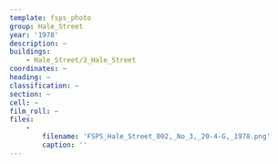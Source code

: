 ```yaml
---
template: fsps_photo
group: Hale_Street
year: '1978'
description: ~
buildings:
    - Hale_Street/3_Hale_Street
coordinates: ~
heading: ~
classification: ~
section: ~
cell: ~
film_roll: ~
files:
    -
        filename: 'FSPS_Hale_Street_002,_No_3,_20-4-G,_1978.png'
        caption: ''
---
```

